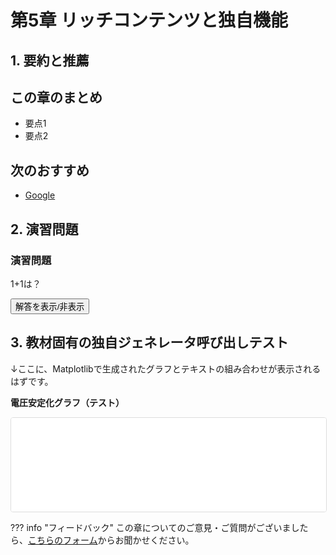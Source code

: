 # 第5章 リッチコンテンツと独自機能

## 1. 要約と推薦

## この章のまとめ

- 要点1
- 要点2

## 次のおすすめ

- [Google](https://www.google.com)

## 2. 演習問題

<div class="exercise-question" data-exercise-id="exercise-question"><h3>演習問題</h3><p>1+1は？</p><div class="exercise-answer" style="display:none;"><h4>解答</h4><p>2</p></div><button onclick="this.nextElementSibling.style.display = this.nextElementSibling.style.display === 'none' ? 'block' : 'none';">解答を表示/非表示</button></div>

## 3. 教材固有の独自ジェネレータ呼び出しテスト

↓ここに、Matplotlibで生成されたグラフとテキストの組み合わせが表示されるはずです。

**電圧安定化グラフ（テスト）**

<iframe src="../../charts/voltage_stabilization_graph.html" width="100%"  style="border: 1px solid #ddd; border-radius: 4px;" scrolling="no" class="auto-height-iframe"></iframe>

??? info "フィードバック"
    この章についてのご意見・ご質問がございましたら、[こちらのフォーム](https://docs.google.com/forms/d/e/1FAIpQLSdzs_12345/viewform?usp=sf_link)からお聞かせください。
